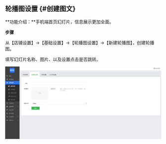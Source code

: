 ## 轮播图设置 {#创建图文}

**功能介绍：**手机端首页幻灯片，信息展示更加全面。

**步骤**

从【店铺设置】→【基础设置】→【轮播图设置】→【新建轮播图】，创建轮播图。

填写幻灯片名称、图片、以及设置点击是否跳转。

![](/assets/轮播图.png)

